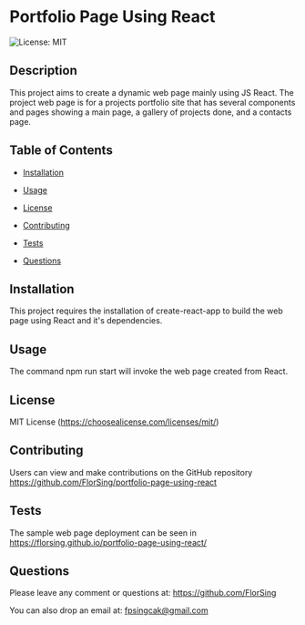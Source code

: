 # Portfolio Page Using React 

    
 ![License: MIT](https://img.shields.io/badge/License-MIT-yellow.svg) 

    
 ## Description 

 This project aims to create a dynamic web page mainly using JS React. The project web page is for a projects portfolio site that has several components and pages showing a main page, a gallery of projects done, and a contacts page.

    
 ## Table of Contents 

    
 - [Installation](#installation)

    
 - [Usage](#usage)

    
 - [License](#license)

    
 - [Contributing](#contributing)

    
 - [Tests](#tests)

    
 - [Questions](#questions)

    
 ## Installation 

 This project requires the installation of create-react-app to build the web page using React and it's dependencies.

    
 ## Usage 

 The command npm run start will invoke the web page created from React.

    
 ## License 

 MIT License (https://choosealicense.com/licenses/mit/) 

    
 ## Contributing 

 Users can view and make contributions on the GitHub repository https://github.com/FlorSing/portfolio-page-using-react

    
 ## Tests 

 The sample web page deployment can be seen in https://florsing.github.io/portfolio-page-using-react/

    
 ## Questions 

    
 Please leave any comment or questions at: https://github.com/FlorSing

    
 You can also drop an email at: fpsingcak@gmail.com